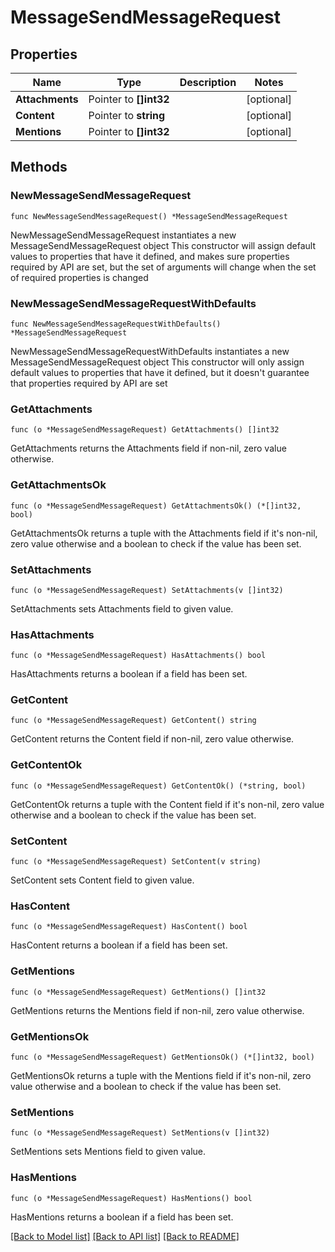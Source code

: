 # MessageSendMessageRequest

## Properties

Name | Type | Description | Notes
------------ | ------------- | ------------- | -------------
**Attachments** | Pointer to **[]int32** |  | [optional] 
**Content** | Pointer to **string** |  | [optional] 
**Mentions** | Pointer to **[]int32** |  | [optional] 

## Methods

### NewMessageSendMessageRequest

`func NewMessageSendMessageRequest() *MessageSendMessageRequest`

NewMessageSendMessageRequest instantiates a new MessageSendMessageRequest object
This constructor will assign default values to properties that have it defined,
and makes sure properties required by API are set, but the set of arguments
will change when the set of required properties is changed

### NewMessageSendMessageRequestWithDefaults

`func NewMessageSendMessageRequestWithDefaults() *MessageSendMessageRequest`

NewMessageSendMessageRequestWithDefaults instantiates a new MessageSendMessageRequest object
This constructor will only assign default values to properties that have it defined,
but it doesn't guarantee that properties required by API are set

### GetAttachments

`func (o *MessageSendMessageRequest) GetAttachments() []int32`

GetAttachments returns the Attachments field if non-nil, zero value otherwise.

### GetAttachmentsOk

`func (o *MessageSendMessageRequest) GetAttachmentsOk() (*[]int32, bool)`

GetAttachmentsOk returns a tuple with the Attachments field if it's non-nil, zero value otherwise
and a boolean to check if the value has been set.

### SetAttachments

`func (o *MessageSendMessageRequest) SetAttachments(v []int32)`

SetAttachments sets Attachments field to given value.

### HasAttachments

`func (o *MessageSendMessageRequest) HasAttachments() bool`

HasAttachments returns a boolean if a field has been set.

### GetContent

`func (o *MessageSendMessageRequest) GetContent() string`

GetContent returns the Content field if non-nil, zero value otherwise.

### GetContentOk

`func (o *MessageSendMessageRequest) GetContentOk() (*string, bool)`

GetContentOk returns a tuple with the Content field if it's non-nil, zero value otherwise
and a boolean to check if the value has been set.

### SetContent

`func (o *MessageSendMessageRequest) SetContent(v string)`

SetContent sets Content field to given value.

### HasContent

`func (o *MessageSendMessageRequest) HasContent() bool`

HasContent returns a boolean if a field has been set.

### GetMentions

`func (o *MessageSendMessageRequest) GetMentions() []int32`

GetMentions returns the Mentions field if non-nil, zero value otherwise.

### GetMentionsOk

`func (o *MessageSendMessageRequest) GetMentionsOk() (*[]int32, bool)`

GetMentionsOk returns a tuple with the Mentions field if it's non-nil, zero value otherwise
and a boolean to check if the value has been set.

### SetMentions

`func (o *MessageSendMessageRequest) SetMentions(v []int32)`

SetMentions sets Mentions field to given value.

### HasMentions

`func (o *MessageSendMessageRequest) HasMentions() bool`

HasMentions returns a boolean if a field has been set.


[[Back to Model list]](../README.md#documentation-for-models) [[Back to API list]](../README.md#documentation-for-api-endpoints) [[Back to README]](../README.md)


